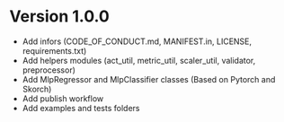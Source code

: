 
# Version 1.0.0

+ Add infors (CODE_OF_CONDUCT.md, MANIFEST.in, LICENSE, requirements.txt)
+ Add helpers modules (act_util, metric_util, scaler_util, validator, preprocessor)
+ Add MlpRegressor and MlpClassifier classes (Based on Pytorch and Skorch)
+ Add publish workflow
+ Add examples and tests folders
